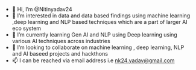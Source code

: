- 👋 Hi, I’m @Nitinyadav24
- 👀 I’m interested in data and data based findings using machine learning ,deep learning and NLP based techniques which are a part of larger AI eco system
- 🌱 I’m currently learning Gen AI and NLP using Deep learning using various AI techniques across industries 
- 💞️ I’m looking to collaborate on machine learning , deep learning, NLP and AI baseed projects and hackthons 
- 📫 I can be reached via email address i.e nk24.yadav@gmail.com

<!---
Nitinyadav24/Nitinyadav24 is a ✨ special ✨ repository because its `README.md` (this file) appears on your GitHub profile.
You can click the Preview link to take a look at your changes.
--->
